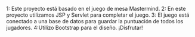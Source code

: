1: Este proyecto está basado en el juego de mesa Mastermind. 
2: En este proyecto utilizamos JSP y Servlet para completar el juego. 
3: El juego está conectado a una base de datos para guardar la puntuación de todos los jugadores. 
4:Utilizo Bootstrap para el diseño. ¡Disfrutar!
